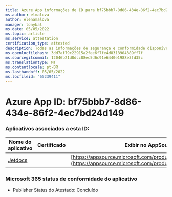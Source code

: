 ```yaml
---
title: Azure App informações de ID para bf75bbb7-8d86-434e-86f2-4ec7bd24d149
ms.author: elmalova
author: elenamalova
manager: tonybal
ms.date: 05/05/2022
ms.topic: article
ms.service: attestation
certification_type: attested
description: Todas as informações de segurança e conformidade disponíveis para bf75bbb7-8d86-434e-86f2-4ec7bd24d149.
ms.openlocfilehash: 3dd7af79c22915a2fee6f7fe4d8318904389ff7f
ms.sourcegitcommit: 12046b21d8dcc88ec5d6c91e6440e1988e3fd35c
ms.translationtype: MT
ms.contentlocale: pt-BR
ms.lasthandoff: 05/05/2022
ms.locfileid: "65239411"
---
```

# <a name="azure-app-id-bf75bbb7-8d86-434e-86f2-4ec7bd24d149"></a>Azure App ID: bf75bbb7-8d86-434e-86f2-4ec7bd24d149


### <a name="apps-associated-with-this-id"></a>Aplicativos associados a esta ID:
| **Nome do aplicativo** | **Certificado** | **Exibir no AppSource** |
|--------------|---------------|-----------------------|
| [Jetdocs](../forward/WA200002236.md) |  | [https://appsource.microsoft.com/product/office/WA200002236](https://appsource.microsoft.com/product/office/WA200002236) |

### <a name="microsoft-365-app-compliance-status"></a>Microsoft 365 status de conformidade do aplicativo
- Publisher Status do Atestado: Concluído

